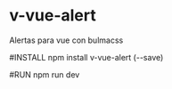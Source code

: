 # v-vue-alert
Alertas para vue con bulmacss

#INSTALL
npm install v-vue-alert (--save)

#RUN
npm run dev
